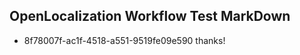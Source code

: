 ## OpenLocalization Workflow Test MarkDown
* 8f78007f-ac1f-4518-a551-9519fe09e590 
thanks!<!--HONumber=Mar16_HO2-->
